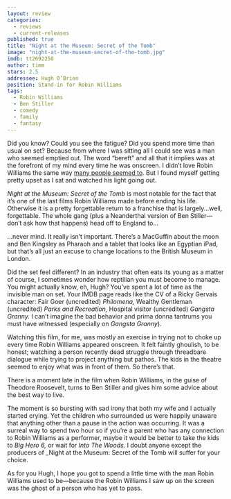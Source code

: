 ```yaml
---
layout: review
categories: 
  - reviews
  - current-releases
published: true
title: "Night at the Museum: Secret of the Tomb"
image: "night-at-the-museum-secret-of-the-tomb.jpg"
imdb: tt2692250
author: timm
stars: 2.5
addressee: Hugh O’Brien
position: Stand-in for Robin Williams
tags: 
  - Robin Williams
  - Ben Stiller
  - comedy
  - family
  - fantasy
---
```

Did you know? Could you see the fatigue? Did you spend more time than usual on set? Because from where I was sitting all I could see was a man who seemed emptied out. The word “bereft” and all that it implies was at the forefront of my mind every time he was onscreen. I didn’t love Robin Williams the same way [many people seemed to](http://www.dearcastandcrew.com/content/2014/8/12/dear-robin.html). But I found myself getting pretty upset as I sat and watched his light going out.

_Night at the Museum: Secret of the Tomb_ is most notable for the fact that it’s one of the last films Robin Williams made before ending his life. Otherwise it is a pretty forgettable return to a franchise that is largely...well, forgettable. The whole gang (plus a Neanderthal version of Ben Stiller—don’t ask how that happens) head off to England to...

...never mind. It really isn’t important. There’s a MacGuffin about the moon and Ben Kingsley as Pharaoh and a tablet that looks like an Egyptian iPad, but that’s all just an excuse to change locations to the British Museum in London.

Did the set feel different? In an industry that often eats its young as a matter of course, I sometimes wonder how reptilian you must become to manage. You might actually know, eh, Hugh? You’ve spent a lot of time as the invisible man on set. Your IMDB page reads like the CV of a Ricky Gervais character: Fair Goer (uncredited) _Philomena,_ Wealthy Gentleman (uncredited) _Parks and Recreation,_ Hospital visitor (uncredited) _Gangsta Granny._ I can’t imagine the bad behavior and prima donna tantrums you must have witnessed (especially on _Gangsta Granny_).

Watching this film, for me, was mostly an exercise in trying not to choke up every time Robin Williams appeared onscreen. It felt faintly ghoulish, to be honest; watching a person recently dead struggle through threadbare dialogue while trying to project anything but pathos. The kids in the theatre seemed to enjoy what was in front of them. So there’s that.

There is a moment late in the film when Robin Williams, in the guise of Theodore Roosevelt, turns to Ben Stiller and gives him some advice about the best way to live.

The moment is so bursting with sad irony that both my wife and I actually started crying. Yet the children who surrounded us were happily unaware that anything other than a pause in the action was occurring. It was a surreal way to spend two hour so if you’re a parent who has any connection to Robin Williams as a performer, maybe it would be better to take the kids to _Big Hero 6,_ or wait for _Into The Woods._ I doubt anyone except the producers of _Night at the Museum: Secret of the Tomb will suffer for your choice.

As for you Hugh, I hope you got to spend a little time with the man Robin Williams used to be—because the Robin Williams I saw up on the screen was the ghost of a person who has yet to pass.